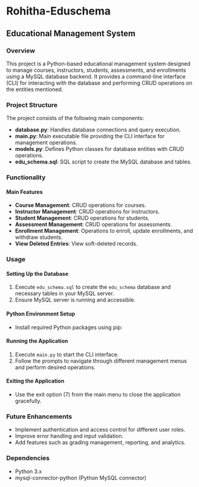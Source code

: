 # Rohitha-Eduschema

## Educational Management System

### Overview
This project is a Python-based educational management system designed to manage courses, instructors, students, assessments, and enrollments using a MySQL database backend. It provides a command-line interface (CLI) for interacting with the database and performing CRUD operations on the entities mentioned.

### Project Structure
The project consists of the following main components:

- **database.py**: Handles database connections and query execution.
- **main.py**: Main executable file providing the CLI interface for management operations.
- **models.py**: Defines Python classes for database entities with CRUD operations.
- **edu_schema.sql**: SQL script to create the MySQL database and tables.

### Functionality

#### Main Features
- **Course Management**: CRUD operations for courses.
- **Instructor Management**: CRUD operations for instructors.
- **Student Management**: CRUD operations for students.
- **Assessment Management**: CRUD operations for assessments.
- **Enrollment Management**: Operations to enroll, update enrollments, and withdraw students.
- **View Deleted Entries**: View soft-deleted records.

### Usage
#### Setting Up the Database
1. Execute `edu_schema.sql` to create the `edu_schema` database and necessary tables in your MySQL server.
2. Ensure MySQL server is running and accessible.

#### Python Environment Setup
- Install required Python packages using pip:

#### Running the Application
1. Execute `main.py` to start the CLI interface.
2. Follow the prompts to navigate through different management menus and perform desired operations.

#### Exiting the Application
- Use the exit option (7) from the main menu to close the application gracefully.

### Future Enhancements
- Implement authentication and access control for different user roles.
- Improve error handling and input validation.
- Add features such as grading management, reporting, and analytics.

### Dependencies
- Python 3.x
- mysql-connector-python (Python MySQL connector)
  
